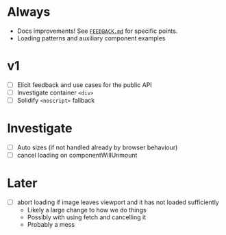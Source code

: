# Always
- Docs improvements! See [`FEEDBACK.md`](./FEEDBACK.md) for specific points.
- Loading patterns and auxiliary component examples

# v1
- [ ] Elicit feedback and use cases for the public API
- [ ] Investigate container `<div>`
- [ ] Solidify `<noscript>` fallback

# Investigate
- [ ] Auto sizes (if not handled already by browser behaviour)
- [ ] cancel loading on componentWillUnmount

# Later
- [ ] abort loading if image leaves viewport and it has not loaded sufficiently
  - Likely a large change to how we do things
  - Possibly with using fetch and cancelling it
  - Probably a mess

